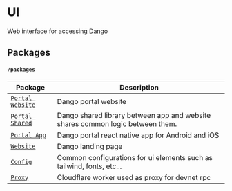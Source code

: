 # UI

Web interface for accessing [Dango](../dango/)

## Packages

#### `/packages`

| Package                                       | Description                                                                    |
| --------------------------------------------- | ------------------------------------------------------------------------------ |
| [`Portal Website`](./packages/portal/website) | Dango portal website                                                           |
| [`Portal Shared`](./packages/portal/shared)   | Dango shared library between app and website shares common logic between them. |
| [`Portal App`](./packages/portal/app)         | Dango portal react native app for Android and iOS                              |
| [`Website`](./packages/website/)              | Dango landing page                                                             |
| [`Config`](./packages/config)                 | Common configurations for ui elements such as tailwind, fonts, etc...          |
| [`Proxy`](./packages/workers/proxy)           | Cloudflare worker used as proxy for devnet rpc                                 |

